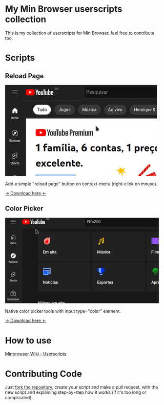 # My Min Browser userscripts collection
This is my collection of userscripts for Min Browser, feel free to contribute too.


# Scripts

## Reload Page

![Reload Page!](./screenshots/ReloadPage-01.gif)

Add a simple "reload page" button on context-menu (right-click on mouse).

[-> Download here <-](./userscripts/ReloadPage.js)

## Color Picker

![Color Picker!](screenshots/ColorPicker-01.gif)

Native color picker tools with input type="color" element.

[-> Download here <-](./userscripts/ColorPicker.js)


# How to use
[Minbrowser Wiki - Userscripts](https://github.com/minbrowser/min/wiki/userscripts)

# Contributing Code
Just [fork the repository](https://github.com/mblithium/my-min-userscripts-collection/fork), create your script and make a pull request, with the new script and explaining step-by-step how it works (if it's too long or complicated).
